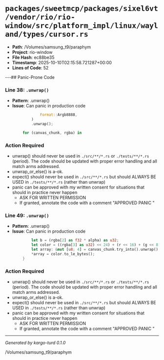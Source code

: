 # `packages/sweetmcp/packages/sixel6vt/vendor/rio/rio-window/src/platform_impl/linux/wayland/types/cursor.rs`

- **Path**: /Volumes/samsung_t9/paraphym
- **Project**: rio-window
- **File Hash**: ec88be35  
- **Timestamp**: 2025-10-10T02:15:58.721287+00:00  
- **Lines of Code**: 52

---## Panic-Prone Code


### Line 38: `.unwrap()`

- **Pattern**: .unwrap()
- **Issue**: Can panic in production code

```rust
                Format::Argb8888,
            )
            .unwrap();

        for (canvas_chunk, rgba) in
```

### Action Required

- unwrap() should never be used in `./src/**/*.rs` or `./tests/**/*.rs` (period). The code should be updated with proper error handling and all match arms addressed.
- unwrap_or_else() is a-ok. 
- expect() should never be used in `./src/**/*.rs` but should ALWAYS BE USED in `./tests/**/*.rs` (rather than unwrap)
- panic can be approved with my written consent for situations that should in practice never happen  
  - ASK FOR WRITTEN PERMISSION
  - If granted, annotate the code with a comment "APPROVED PANIC "


### Line 49: `.unwrap()`

- **Pattern**: .unwrap()
- **Issue**: Can panic in production code

```rust
            let b = (rgba[2] as f32 * alpha) as u32;
            let color = ((rgba[3] as u32) << 24) + (r << 16) + (g << 8) + b;
            let array: &mut [u8; 4] = canvas_chunk.try_into().unwrap();
            *array = color.to_le_bytes();
        }
```

### Action Required

- unwrap() should never be used in `./src/**/*.rs` or `./tests/**/*.rs` (period). The code should be updated with proper error handling and all match arms addressed.
- unwrap_or_else() is a-ok. 
- expect() should never be used in `./src/**/*.rs` but should ALWAYS BE USED in `./tests/**/*.rs` (rather than unwrap)
- panic can be approved with my written consent for situations that should in practice never happen  
  - ASK FOR WRITTEN PERMISSION
  - If granted, annotate the code with a comment "APPROVED PANIC "

---

*Generated by kargo-turd 0.1.0*

/Volumes/samsung_t9/paraphym